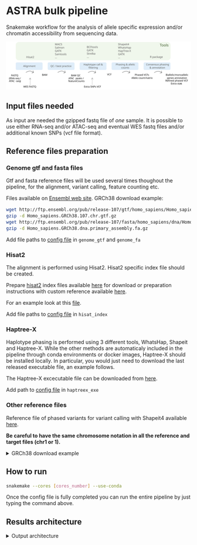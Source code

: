 # ASTRA bulk pipeline

Snakemake workflow for the analysis of allele specific expression and/or chromatin accessibility from sequencing data.

<img src="./pipeline.svg">

## Input files needed

As input are needed the gzipped fastq file of *one* sample.
It is possible to use either RNA-seq and/or ATAC-seq and eventual WES fastq files and/or additional known SNPs (vcf file format).

## Reference files preparation

### Genome gtf and fasta files
Gtf and fasta reference files will be used several times thoughout the pipeline, for the alignment, variant calling, feature counting etc.

Files available on [Ensembl web site](https://www.ensembl.org/Homo_sapiens/Info/Index).
GRCh38 download example:

```bash 
wget http://ftp.ensembl.org/pub/release-107/gtf/homo_sapiens/Homo_sapiens.GRCh38.107.chr.gtf.gz
gzip -d Homo_sapiens.GRCh38.107.chr.gtf.gz
wget http://ftp.ensembl.org/pub/release-107/fasta/homo_sapiens/dna/Homo_sapiens.GRCh38.dna.primary_assembly.fa.gz
gzip -d Homo_sapiens.GRCh38.dna.primary_assembly.fa.gz
```
Add file paths to [config file](config/config.yaml) in `genome_gtf` and `genome_fa`

### Hisat2
The alignment is performed using Hisat2. Hisat2 specific index file should be created.

Prepare [hisat2](https://www.nature.com/articles/s41587-019-0201-4) index files available [here](http://daehwankimlab.github.io/hisat2/download/) for download or preparation instructions with custom reference available [here](http://daehwankimlab.github.io/hisat2/howto/#build-hgfm-index-with-snps-and-transcripts). 

For an example look at this [file](hisat_indexes.sh).

Add file paths to [config file](config/config.yaml) in `hisat_index`

### Haptree-X
Haplotype phasing is performed using 3 different tools, WhatsHap, Shapeit and Haptree-X. While the other methods are automaticaly included in the pipeline through conda environments or docker images, Haptree-X should be installed locally. In particular, you would just need to download the last released executable file, an example follows.

The Haptree-X excecutable file can be downloaded from [here](https://github.com/0xTCG/haptreex/releases).

Add path to [config file](config/config.yaml) in `haptreex_exe`

### Other reference files 

Reference file of phased variants for variant calling with Shapeit4 available [here](http://ftp.1000genomes.ebi.ac.uk/vol1/ftp/data_collections/1000G_2504_high_coverage/working).

**Be careful to have the same chromosome notation in all the reference and target files (chr1 or 1).**

<details><summary>GRCh38 download example </summary>
<p> 

```bash 
for i in {1..22} X;do wget http://ftp.1000genomes.ebi.ac.uk/vol1/ftp/data_collections/1000G_2504_high_coverage/working/20220422_3202_phased_SNV_INDEL_SV/1kGP_high_coverage_Illumina.chr$i.filtered.SNV_INDEL_SV_phased_panel.vcf.gz; done

for i in {1..22} X; do wget http://ftp.1000genomes.ebi.ac.uk/vol1/ftp/data_collections/1000G_2504_high_coverage/working/20220422_3202_phased_SNV_INDEL_SV/1kGP_high_coverage_Illumina.chr$i.filtered.SNV_INDEL_SV_phased_panel.vcf.gz.tbi; done
```

</p>
</details>

## How to run

```bash
snakemake --cores [cores_number] --use-conda
```

Once the config file is fully completed you can run the entire pipeline by just typing the command above. 

## Results architecture
<details><summary> Output architecture </summary>
<p> 
  
```bash
results/
├── exome
│   ├── filtration
│   │   ├── filtered.vcf.gz
│   │   ├── filtered.vcf.gz.tbi
│   │   ├── indels.vcf.gz
│   │   ├── indels.vcf.gz.tbi
│   │   ├── indels_filtered.vcf.gz
│   │   ├── indels_filtered.vcf.gz.tbi
│   │   ├── metrics.variant_calling_detail_metrics
│   │   ├── metrics.variant_calling_summary_metrics
│   │   ├── sample.txt
│   │   ├── snps.vcf.gz
│   │   ├── snps.vcf.gz.tbi
│   │   ├── snps_filtered.vcf.gz
│   │   ├── snps_filtered.vcf.gz.tbi
│   │   ├── snps_het.vcf.gz
│   │   └── snps_het.vcf.gz.tbi
│   ├── haplotypeCaller
│   │   ├── exome.g.vcf.gz.tbi
│   │   ├── exome.vcf.gz
│   │   └── exome.vcf.gz.tbi
│   ├── prephasing
│   │   ├── pre_phased.vcf.gz
│   │   └── pre_phased.vcf.gz.tbi
│   └── recalibration
│       ├── exome.recal.bai
│       ├── exome.recal.bam
│       └── recal_data.table
├── rna
│   ├── ASEX
│   │   └── rna.table
│   ├── alignment
│   │   └── rna.splitted.bai
│   ├── filtration
│   │   ├── filtered.vcf.gz
│   │   ├── filtered.vcf.gz.tbi
│   │   ├── indels.vcf.gz
│   │   ├── indels.vcf.gz.tbi
│   │   ├── indels_filtered.vcf.gz
│   │   ├── indels_filtered.vcf.gz.tbi
│   │   ├── metrics.variant_calling_detail_metrics
│   │   ├── metrics.variant_calling_summary_metrics
│   │   ├── sample.txt
│   │   ├── snps.vcf.gz
│   │   ├── snps.vcf.gz.tbi
│   │   ├── snps_filtered.vcf.gz
│   │   ├── snps_filtered.vcf.gz.tbi
│   │   ├── snps_het.vcf.gz
│   │   └── snps_het.vcf.gz.tbi
│   ├── haplotypeCaller
│   │   ├── rna.g.vcf.gz.tbi
│   │   ├── rna.vcf.gz
│   │   └── rna.vcf.gz.tbi
│   ├── prephasing
│   │   ├── pre_phased.vcf.gz
│   │   └── pre_phased.vcf.gz.tbi
│   ├── recalibration
│   │   ├── recal_data.table
│   │   ├── rna.recal.bai
│   │   └── rna.recal.bam
│   └── transcripts_quant
│       ├── logs
│       │   └── salmon_quant.log
│       └── quant.sf
├── merged_vcf
│   ├── snps_het.vcf.gz
│   └── snps_het.vcf.gz.tbi
├── phased
│   ├── haptreex.tsv
│   ├── manual_refinment.vcf.gz
│   ├── manual_refinment.vcf.gz.tbi
│   ├── pre_phased.vcf.gz
│   ├── pre_phased.vcf.gz.tbi
│   ├── shapeit_whatshap.vcf.gz
│   └── shapeit_whatshap.vcf.gz.tbi
└── seesaw
    ├── salmon
    │   ├── logs
    │   │   └── salmon_quant.log
    │   └── quant.sf
    └── transcripts.fa
```

</p>
</details>
